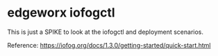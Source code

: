# edgeworx iofogctl

This is just a SPIKE to look at the iofogctl and deployment scenarios. 

Reference:  https://iofog.org/docs/1.3.0/getting-started/quick-start.html
